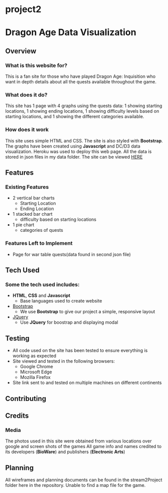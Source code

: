 # project2
# Dragon Age Data Visualization
 
## Overview
 
### What is this website for?
 
This is a fan site for those who have played Dragon Age: Inquisition who want in depth details about all the quests available throughout the game.
 
### What does it do?
 
This site has 1 page with 4 graphs using the quests data: 1 showing starting locations, 1 showing ending locations, 1 showing difficulty levels based on starting locations, and 1 showing the different categories available.
 
### How does it work
 
This site uses simple HTML and CSS. The site is also styled with **Bootstrap**. The graphs have been created using **Javascript** and DC/D3 data visualization. Heroku was used to deploy this web page. All the data is stored in json files in my data folder. The site can be viewed [HERE](https://dragonagequests.herokuapp.com)

## Features
 
### Existing Features
- 2 vertical bar charts
    - Starting Location
    - Ending Location
- 1 stacked bar chart
    - difficulty based on starting locations
- 1 pie chart
    - categories of quests

### Features Left to Implement
- Page for war table quests(data found in second json file)

## Tech Used

### Some the tech used includes:
- **HTML**, **CSS** and **Javascript**
  - Base languages used to create website
- [Bootstrap](http://getbootstrap.com/)
    - We use **Bootstrap** to give our project a simple, responsive layout
- [JQuery](https://jquery.com)
    - Use **JQuery** for boostrap and displaying modal

## Testing
- All code used on the site has been tested to ensure everything is working as expected
- Site viewed and tested in the following browsers:
  - Google Chrome
  - Microsoft Edge
  - Mozilla Firefox
- Site link sent to and tested on multiple machines on different continents

## Contributing
 

## Credits

### Media
The photos used in this site were obtained from various locations over google and screen shots of the games
All game info and names credited to its developers (**BioWare**) and publishers (**Electronic Arts**)

## Planning
All wireframes and planning documents can be found in the stream2Project folder here in the repository. Unable to find a map file for the game.